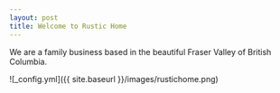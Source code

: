 ```yaml
---
layout: post
title: Welcome to Rustic Home 
---
```


We are a family business based in the beautiful Fraser Valley of British Columbia.

![_config.yml]({{ site.baseurl }}/images/rustichome.png)

